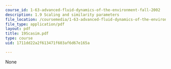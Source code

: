 ```yaml
---
course_id: 1-63-advanced-fluid-dynamics-of-the-environment-fall-2002
description: 1.9 Scaling and similarity parameters
file_location: /coursemedia/1-63-advanced-fluid-dynamics-of-the-environment-fall-2002/1711dd22a2f613471f603af6d67e165a_19Scasim.pdf
file_type: application/pdf
layout: pdf
title: 19Scasim.pdf
type: course
uid: 1711dd22a2f613471f603af6d67e165a

---
```

None